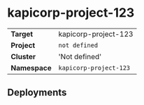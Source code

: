 # kapicorp-project-123

|||
| --- | --- |
| **Target** | kapicorp-project-123 |
| **Project**     | `not defined`|
| **Cluster**     |  'Not defined'  |
| **Namespace**   | `kapicorp-project-123` |


## Deployments
